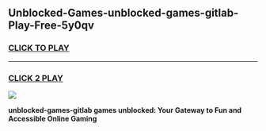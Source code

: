 
## Unblocked-Games-unblocked-games-gitlab-Play-Free-5y0qv
<h3>
<a href="https://premium76.site?title=unblocked-games-gitlab&ref=24M">CLICK TO PLAY</a></h3>
<hr>

<h3>
<a href="https://premium76.site?title=unblocked-games-gitlab&ref=24M">CLICK 2 PLAY</a>
  
</h3>

<a href="https://premium76.site?title=unblocked-games-gitlab&ref=24M"><img src="https://clearcache.store/games.png"></a>


**unblocked-games-gitlab games unblocked: Your Gateway to Fun and Accessible Online Gaming**
